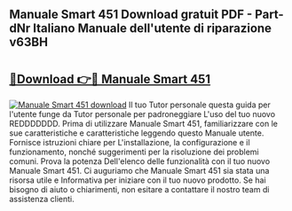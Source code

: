## Manuale Smart 451 Download gratuit PDF - Part-dNr Italiano Manuale dell'utente di riparazione v63BH

# <h2><a href="http://dfdmhz.blite.top/?on=Manuale+Smart+451">🔗Download 👉🔴 Manuale Smart 451</a></h2>

[![Manuale Smart 451 download](https://i.imgur.com/lujVjoI.png)](http://dfdmhz.blite.top/?on=Manuale+Smart+451)
Il tuo Tutor personale questa guida per l'utente funge da Tutor personale per padroneggiare L'uso del tuo nuovo REDDDDDDD. Prima di utilizzare Manuale Smart 451, familiarizzare con le sue caratteristiche e caratteristiche leggendo questo Manuale utente. Fornisce istruzioni chiare per L'installazione, la configurazione e il funzionamento, nonché suggerimenti per la risoluzione dei problemi comuni. Prova la potenza Dell'elenco delle funzionalità con il tuo nuovo Manuale Smart 451. Ci auguriamo che Manuale Smart 451 sia stata una risorsa utile e Informativa per iniziare con il tuo nuovo prodotto. Se hai bisogno di aiuto o chiarimenti, non esitare a contattare il nostro team di assistenza clienti.
